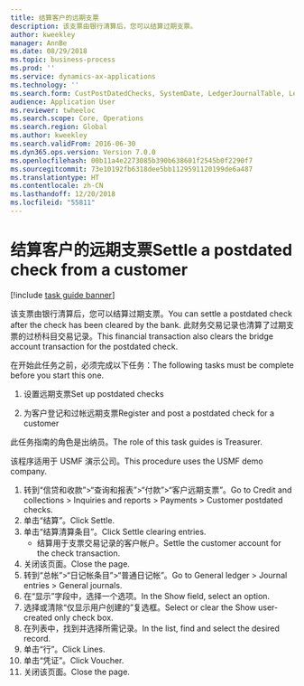 ```yaml
---
title: 结算客户的远期支票
description: 该支票由银行清算后，您可以结算过期支票。
author: kweekley
manager: AnnBe
ms.date: 08/29/2018
ms.topic: business-process
ms.prod: ''
ms.service: dynamics-ax-applications
ms.technology: ''
ms.search.form: CustPostDatedChecks, SystemDate, LedgerJournalTable, LedgerJournalTransDaily, LedgerTransVoucher
audience: Application User
ms.reviewer: twheeloc
ms.search.scope: Core, Operations
ms.search.region: Global
ms.author: kweekley
ms.search.validFrom: 2016-06-30
ms.dyn365.ops.version: Version 7.0.0
ms.openlocfilehash: 00b11a4e2273085b390b638601f2545b0f2290f7
ms.sourcegitcommit: 73e10192fb6318dee5bb1129591120199de6a487
ms.translationtype: HT
ms.contentlocale: zh-CN
ms.lasthandoff: 12/20/2018
ms.locfileid: "55811"
---
```

# <a name="settle-a-postdated-check-from-a-customer"></a><span data-ttu-id="a4b0c-103">结算客户的远期支票</span><span class="sxs-lookup"><span data-stu-id="a4b0c-103">Settle a postdated check from a customer</span></span>

[!include [task guide banner](../../includes/task-guide-banner.md)]

<span data-ttu-id="a4b0c-104">该支票由银行清算后，您可以结算过期支票。</span><span class="sxs-lookup"><span data-stu-id="a4b0c-104">You can settle a postdated check after the check has been cleared by the bank.</span></span> <span data-ttu-id="a4b0c-105">此财务交易记录也清算了过期支票的过桥科目交易记录。</span><span class="sxs-lookup"><span data-stu-id="a4b0c-105">This financial transaction also clears the bridge account transaction for the postdated check.</span></span> 

<span data-ttu-id="a4b0c-106">在开始此任务之前，必须完成以下任务：</span><span class="sxs-lookup"><span data-stu-id="a4b0c-106">The following tasks must be complete before you start this one.</span></span>

1) <span data-ttu-id="a4b0c-107">设置远期支票</span><span class="sxs-lookup"><span data-stu-id="a4b0c-107">Set up postdated checks</span></span>

2) <span data-ttu-id="a4b0c-108">为客户登记和过帐远期支票</span><span class="sxs-lookup"><span data-stu-id="a4b0c-108">Register and post a postdated check for a customer</span></span> 



<span data-ttu-id="a4b0c-109">此任务指南的角色是出纳员。</span><span class="sxs-lookup"><span data-stu-id="a4b0c-109">The role of this task guides is Treasurer.</span></span>



<span data-ttu-id="a4b0c-110">该程序适用于 USMF 演示公司。</span><span class="sxs-lookup"><span data-stu-id="a4b0c-110">This procedure uses the USMF demo company.</span></span>

1. <span data-ttu-id="a4b0c-111">转到“信贷和收款”>“查询和报表”>“付款”>“客户远期支票”。</span><span class="sxs-lookup"><span data-stu-id="a4b0c-111">Go to Credit and collections > Inquiries and reports > Payments > Customer postdated checks.</span></span>
2. <span data-ttu-id="a4b0c-112">单击“结算”。</span><span class="sxs-lookup"><span data-stu-id="a4b0c-112">Click Settle.</span></span>
3. <span data-ttu-id="a4b0c-113">单击“结算清算条目”。</span><span class="sxs-lookup"><span data-stu-id="a4b0c-113">Click Settle clearing entries.</span></span>
    * <span data-ttu-id="a4b0c-114">结算用于支票交易记录的客户帐户。</span><span class="sxs-lookup"><span data-stu-id="a4b0c-114">Settle the customer account for the check transaction.</span></span>  
4. <span data-ttu-id="a4b0c-115">关闭该页面。</span><span class="sxs-lookup"><span data-stu-id="a4b0c-115">Close the page.</span></span>
5. <span data-ttu-id="a4b0c-116">转到“总帐”>“日记帐条目”>“普通日记帐”。</span><span class="sxs-lookup"><span data-stu-id="a4b0c-116">Go to General ledger > Journal entries > General journals.</span></span>
6. <span data-ttu-id="a4b0c-117">在“显示”字段中，选择一个选项。</span><span class="sxs-lookup"><span data-stu-id="a4b0c-117">In the Show field, select an option.</span></span>
7. <span data-ttu-id="a4b0c-118">选择或清除“仅显示用户创建的”复选框。</span><span class="sxs-lookup"><span data-stu-id="a4b0c-118">Select or clear the Show user-created only check box.</span></span>
8. <span data-ttu-id="a4b0c-119">在列表中，找到并选择所需记录。</span><span class="sxs-lookup"><span data-stu-id="a4b0c-119">In the list, find and select the desired record.</span></span>
9. <span data-ttu-id="a4b0c-120">单击“行”。</span><span class="sxs-lookup"><span data-stu-id="a4b0c-120">Click Lines.</span></span>
10. <span data-ttu-id="a4b0c-121">单击“凭证”。</span><span class="sxs-lookup"><span data-stu-id="a4b0c-121">Click Voucher.</span></span>
11. <span data-ttu-id="a4b0c-122">关闭该页面。</span><span class="sxs-lookup"><span data-stu-id="a4b0c-122">Close the page.</span></span>


